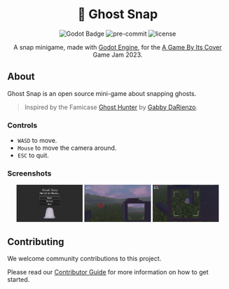 
<div align="center">

# 👻 Ghost Snap

![Godot Badge](https://img.shields.io/badge/godot-4.1-blue?logo=Godot-Engine&logoColor=white) ![pre-commit](https://img.shields.io/badge/pre--commit-enabled-brightgreen?logo=pre-commit&logoColor=white) ![license](https://img.shields.io/badge/license-MIT-green?logo=open-source-initiative&logoColor=white)

A snap minigame, made with [Godot Engine](https://godotengine.org/), for the [A Game By Its Cover](https://itch.io/jam/a-game-by-its-cover-2023) Game Jam 2023.

</div>

## About

Ghost Snap is an open source mini-game about snapping ghosts.

 > Inspired by the Famicase [Ghost Hunter](https://famicase.com/23/softs/103.html) by [Gabby DaRienzo](https://gabbydarienzo.com/).

### Controls

- `WASD` to move.
- `Mouse` to move the camera around.
- `ESC` to quit.

### Screenshots

<div align="center">

<img src="public/publishing/screenshots/screenshot_menu.png" width="30%"> <img src="public/publishing/screenshots/screenshot_level1.png" width="30%"> <img src="public/publishing/screenshots/screenshot_zoom.png" width="30%">

</div>

## Contributing

We welcome community contributions to this project.

Please read our [Contributor Guide](CONTRIBUTING.md) for more information on how to get started.
